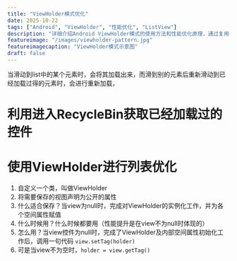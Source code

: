 ```yaml
---
title: "ViewHolder模式优化"
date: 2025-10-22
tags: ["Android", "ViewHolder", "性能优化", "ListView"]
description: "详细介绍Android ViewHolder模式的使用方法和性能优化原理，通过复用视图提升列表性能"
featureimage: "/images/viewholder-pattern.jpg"
featureimagecaption: "ViewHolder模式示意图"
draft: false
---
```


当滑动到list中的某个元素时，会将其加载出来，而滑到别的元素后重新滑动到已经加载过得的元素时，会进行重新加载，
# 利用进入RecycleBin获取已经加载过的控件
# 使用ViewHolder进行列表优化
1. 自定义一个类，叫做ViewHolder
2. 将需要保存的视图声明为公开的属性
3. 什么适合保存？当view为null时，完成对ViewHolder的实例化工作，并为各个空间属性赋值
4. 什么时候用？什么时候都要用（性能提升是在view不为null时体现的）
5. 怎么用？当view控件为null时，完成了ViewHolder及内部空间属性初始化工作后，调用一句代码 `view.setTag(holder)`
6. 可是当view不为空时，`holder = view.getTag()`